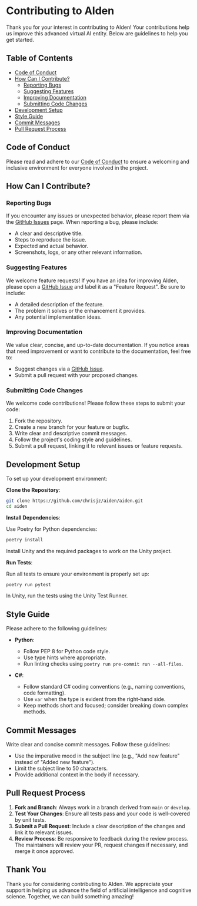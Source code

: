 # Contributing to AIden

Thank you for your interest in contributing to AIden! Your contributions help
us improve this advanced virtual AI entity. Below are guidelines to help you
get started.

## Table of Contents

- [Code of Conduct](#code-of-conduct)
- [How Can I Contribute?](#how-can-i-contribute)
  - [Reporting Bugs](#reporting-bugs)
  - [Suggesting Features](#suggesting-features)
  - [Improving Documentation](#improving-documentation)
  - [Submitting Code Changes](#submitting-code-changes)
- [Development Setup](#development-setup)
- [Style Guide](#style-guide)
- [Commit Messages](#commit-messages)
- [Pull Request Process](#pull-request-process)

## Code of Conduct

Please read and adhere to our [Code of Conduct](CODE_OF_CONDUCT.md) to ensure
a welcoming and inclusive environment for everyone involved in the project.

## How Can I Contribute?

### Reporting Bugs

If you encounter any issues or unexpected behavior, please report them via
the [GitHub Issues](https://github.com/chrisjz/aiden/issues) page. When
reporting a bug, please include:

- A clear and descriptive title.
- Steps to reproduce the issue.
- Expected and actual behavior.
- Screenshots, logs, or any other relevant information.

### Suggesting Features

We welcome feature requests! If you have an idea for improving AIden, please
open a [GitHub Issue](https://github.com/chrisjz/aiden/issues) and label it
as a "Feature Request". Be sure to include:

- A detailed description of the feature.
- The problem it solves or the enhancement it provides.
- Any potential implementation ideas.

### Improving Documentation

We value clear, concise, and up-to-date documentation. If you notice areas
that need improvement or want to contribute to the documentation, feel free to:

- Suggest changes via a
[GitHub Issue](https://github.com/chrisjz/aiden/issues).
- Submit a pull request with your proposed changes.

### Submitting Code Changes

We welcome code contributions! Please follow these steps to submit your code:

1. Fork the repository.
2. Create a new branch for your feature or bugfix.
3. Write clear and descriptive commit messages.
4. Follow the project's coding style and guidelines.
5. Submit a pull request, linking it to relevant issues or feature requests.

## Development Setup

To set up your development environment:

**Clone the Repository**:

```bash
git clone https://github.com/chrisjz/aiden/aiden.git
cd aiden
```

**Install Dependencies**:

Use Poetry for Python dependencies:

```bash
poetry install
```

Install Unity and the required packages to work on the Unity project.

**Run Tests**:

Run all tests to ensure your environment is properly set up:

```bash
poetry run pytest
```

In Unity, run the tests using the Unity Test Runner.

## Style Guide

Please adhere to the following guidelines:

- **Python**:
  - Follow PEP 8 for Python code style.
  - Use type hints where appropriate.
  - Run linting checks using `poetry run pre-commit run --all-files`.

- **C#**:
  - Follow standard C# coding conventions (e.g., naming conventions,
  code formatting).
  - Use `var` when the type is evident from the right-hand side.
  - Keep methods short and focused; consider breaking down complex methods.

## Commit Messages

Write clear and concise commit messages. Follow these guidelines:

- Use the imperative mood in the subject line (e.g., "Add new feature"
instead of "Added new feature").
- Limit the subject line to 50 characters.
- Provide additional context in the body if necessary.

## Pull Request Process

1. **Fork and Branch**: Always work in a branch derived from
`main` or `develop`.
2. **Test Your Changes**: Ensure all tests pass and your code is
well-covered by unit tests.
3. **Submit a Pull Request**: Include a clear description of the
changes and link it to relevant issues.
4. **Review Process**: Be responsive to feedback during the review process.
The maintainers will review your PR, request changes if necessary, and merge
it once approved.

## Thank You

Thank you for considering contributing to AIden. We appreciate your support in
helping us advance the field of artificial intelligence and cognitive science.
Together, we can build something amazing!
